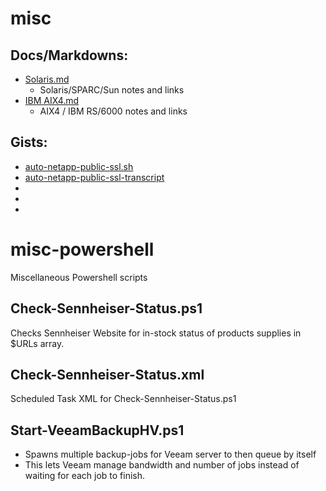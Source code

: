 # misc

## Docs/Markdowns:
  - [Solaris.md](https://github.com/danielewood/misc/blob/master/Solaris.md)
    - Solaris/SPARC/Sun notes and links
  - [IBM AIX4.md](https://github.com/danielewood/misc/blob/master/IBM%20AIX4.md)
    - AIX4 / IBM RS/6000 notes and links

## Gists:
  - [auto-netapp-public-ssl.sh](https://gist.github.com/danielewood/7891aef986f892d94e70af2ea695da97)
  - [auto-netapp-public-ssl-transcript](https://gist.github.com/danielewood/059e6ed7990435da5a90c43002da331e)
  - []()
  - []()
  - []()

# misc-powershell
Miscellaneous Powershell scripts

## Check-Sennheiser-Status.ps1
Checks Sennheiser Website for in-stock status of products supplies in $URLs array.

## Check-Sennheiser-Status.xml
Scheduled Task XML for Check-Sennheiser-Status.ps1


## Start-VeeamBackupHV.ps1
- Spawns multiple backup-jobs for Veeam server to then queue by itself
- This lets Veeam manage bandwidth and number of jobs instead of waiting for each job to finish.


